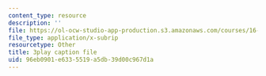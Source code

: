 ```yaml
---
content_type: resource
description: ''
file: https://ol-ocw-studio-app-production.s3.amazonaws.com/courses/16-90-computational-methods-in-aerospace-engineering-spring-2014/96eb0901e6335519a5db39d00c967d1a_FAKkYN2k_uk.vtt
file_type: application/x-subrip
resourcetype: Other
title: 3play caption file
uid: 96eb0901-e633-5519-a5db-39d00c967d1a
---
```

